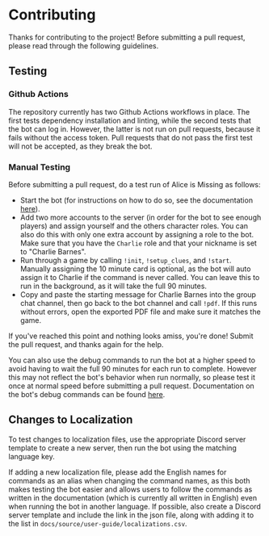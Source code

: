 # Contributing

Thanks for contributing to the project! Before submitting a pull request,
please read through the following guidelines.

## Testing

### Github Actions

The repository currently has two Github Actions workflows in place. The first
tests dependency installation and linting, while the second tests that the bot
can log in. However, the latter is not run on pull requests, because it fails
without the access token. Pull requests that do not pass the first test will
not be accepted, as they break the bot.

### Manual Testing

Before submitting a pull request, do a test run of Alice is Missing as follows:

- Start the bot (for instructions on how to do so, see the documentation
  [here](https://white-rabbit.readthedocs.io/en/stable/user-guide/installation.html)).
- Add two more accounts to the server (in order for the bot to see enough
  players) and assign yourself and the others character roles. You can also do
  this with only one extra account by assigning a role to the bot. Make sure
  that you have the `Charlie` role and that your nickname is set to
  "Charlie Barnes".
- Run through a game by calling `!init`, `!setup_clues`, and `!start`.
  Manually assigning the 10 minute card is optional, as the bot will auto
  assign it to Charlie if the command is never called. You can leave this to
  run in the background, as it will take the full 90 minutes.
- Copy and paste the starting message for Charlie Barnes into the group chat
  channel, then go back to the bot channel and call `!pdf`. If this runs
  without errors, open the exported PDF file and make sure it matches the
  game.

If you've reached this point and nothing looks amiss, you're done! Submit the
pull request, and thanks again for the help.

You can also use the debug commands to run the bot at a higher speed to avoid
having to wait the full 90 minutes for each run to complete. However this may
not reflect the bot's behavior when run normally, so please test it once at
normal speed before submitting a pull request. Documentation on the bot's
debug commands can be found
[here](https://white-rabbit.readthedocs.io/en/stable/dev-guide/debugging.html).

## Changes to Localization

To test changes to localization files, use the appropriate Discord server
template to create a new server, then run the bot using the matching language
key.

If adding a new localization file, please add the English names for commands
as an alias when changing the command names, as this both makes testing the
bot easier and allows users to follow the commands as written in the
documentation (which is currently all written in English) even when running
the bot in another language. If possible, also create a Discord server
template and include the link in the json file, along with adding it to the
list in `docs/source/user-guide/localizations.csv`.
